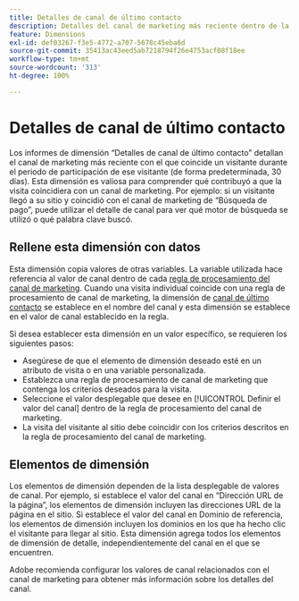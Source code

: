 ```yaml
---
title: Detalles de canal de último contacto
description: Detalles del canal de marketing más reciente dentro de la caducidad de la participación del visitante.
feature: Dimensions
exl-id: def03267-f3e5-4772-a707-5678c45eba6d
source-git-commit: 35413ac43eed5ab7218794f26e4753acf08f18ee
workflow-type: tm+mt
source-wordcount: '313'
ht-degree: 100%

---
```


# Detalles de canal de último contacto

Los informes de dimensión “Detalles de canal de último contacto” detallan el canal de marketing más reciente con el que coincide un visitante durante el periodo de participación de ese visitante (de forma predeterminada, 30 días). Esta dimensión es valiosa para comprender qué contribuyó a que la visita coincidiera con un canal de marketing. Por ejemplo: si un visitante llegó a su sitio y coincidió con el canal de marketing de “Búsqueda de pago”, puede utilizar el detalle de canal para ver qué motor de búsqueda se utilizó o qué palabra clave buscó.

## Rellene esta dimensión con datos

Esta dimensión copia valores de otras variables. La variable utilizada hace referencia al valor de canal dentro de cada [regla de procesamiento del canal de marketing](/help/admin/admin/marketing-channels-admin.md). Cuando una visita individual coincide con una regla de procesamiento de canal de marketing, la dimensión de [canal de último contacto](last-touch-channel.md) se establece en el nombre del canal y esta dimensión se establece en el valor de canal establecido en la regla.

Si desea establecer esta dimensión en un valor específico, se requieren los siguientes pasos:

* Asegúrese de que el elemento de dimensión deseado esté en un atributo de visita o en una variable personalizada.
* Establezca una regla de procesamiento de canal de marketing que contenga los criterios deseados para la visita.
* Seleccione el valor desplegable que desee en [!UICONTROL Definir el valor del canal] dentro de la regla de procesamiento del canal de marketing.
* La visita del visitante al sitio debe coincidir con los criterios descritos en la regla de procesamiento del canal de marketing.

## Elementos de dimensión

Los elementos de dimensión dependen de la lista desplegable de valores de canal. Por ejemplo, si establece el valor del canal en “Dirección URL de la página”, los elementos de dimensión incluyen las direcciones URL de la página en el sitio. Si establece el valor del canal en Dominio de referencia, los elementos de dimensión incluyen los dominios en los que ha hecho clic el visitante para llegar al sitio. Esta dimensión agrega todos los elementos de dimensión de detalle, independientemente del canal en el que se encuentren.

Adobe recomienda configurar los valores de canal relacionados con el canal de marketing para obtener más información sobre los detalles del canal.
